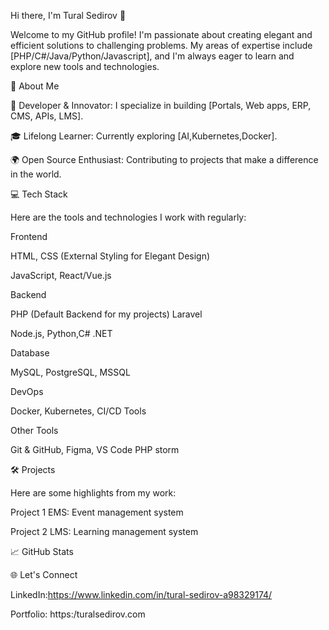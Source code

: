 Hi there, I'm Tural Sedirov 👋

Welcome to my GitHub profile! I'm passionate about creating elegant and efficient solutions to challenging problems. 
My areas of expertise include [PHP/C#/Java/Python/Javascript], and I'm always eager to learn and explore new tools and technologies.

🚀 About Me

🌟 Developer & Innovator: I specialize in building [Portals, Web apps, ERP, CMS, APIs, LMS].

🎓 Lifelong Learner: Currently exploring [AI,Kubernetes,Docker].

🌍 Open Source Enthusiast: Contributing to projects that make a difference in the world.

💻 Tech Stack

Here are the tools and technologies I work with regularly:

Frontend

HTML, CSS (External Styling for Elegant Design)

JavaScript, React/Vue.js

Backend

PHP (Default Backend for my projects) Laravel

Node.js, Python,C# .NET

Database

MySQL, PostgreSQL, MSSQL

DevOps

Docker, Kubernetes, CI/CD Tools

Other Tools

Git & GitHub, Figma, VS Code PHP storm

🛠️ Projects

Here are some highlights from my work:

Project 1 EMS: Event management system

Project 2 LMS: Learning management system


📈 GitHub Stats




🌐 Let's Connect

LinkedIn:https://www.linkedin.com/in/tural-sedirov-a98329174/

Portfolio: https:/turalsedirov.com


